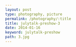 ```yaml
---
layout: post
type: photography, picture
permalink: /photography/:title
title: julytalk-preshow-3
date: 2014-01-16
keyword: julytalk-preshow
path: 3.jpg
---
```



